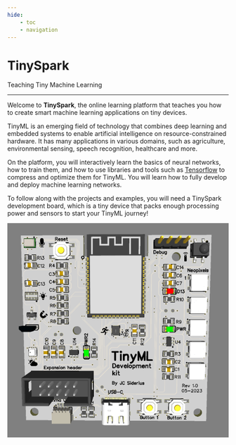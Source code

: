 ```yaml
---
hide: 
    - toc
    - navigation
---
```


# TinySpark

 Teaching Tiny Machine Learning

---

Welcome to **TinySpark**, the online learning platform that teaches you how to create smart machine learning applications on tiny devices. 

TinyML is an emerging field of technology that combines deep learning and embedded systems to enable artificial intelligence on resource-constrained hardware. It has many applications in various domains, such as agriculture, environmental sensing, speech recognition, healthcare and more.

On the platform, you will interactively learn the basics of neural networks, how to train them, and how to use libraries and tools such as [Tensorflow] to compress and optimize them for TinyML. You will learn how to fully develop and deploy machine learning networks.

To follow along with the projects and examples, you will need a TinySpark development board, which is a tiny device that packs enough processing power and sensors to start your TinyML journey!

![TinyML development baord](img/devboard.png)

<!-- sources -->
[Tensorflow]: https://www.tensorflow.org/overview